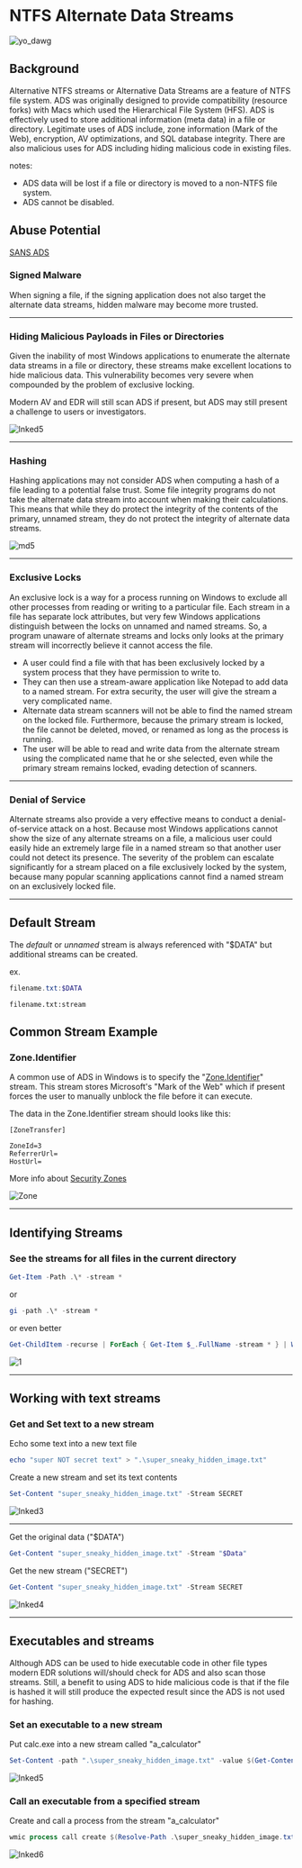# NTFS Alternate Data Streams

![yo_dawg](https://github.com/aalex954/ADS-Example/assets/6628565/47a7a6e5-cb3c-42fc-972e-bfe12e6bed58)

## Background

Alternative NTFS streams or Alternative Data Streams are a feature of NTFS file system. ADS was originally designed to provide compatibility (resource forks) with Macs which used the Hierarchical File System (HFS). 
ADS is effectively used to store additional information (meta data) in a file or directory. Legitimate uses of ADS include, zone information (Mark of the Web), encryption, AV optimizations, and SQL database integrity. There are also malicious uses for ADS including hiding malicious code in existing files. 

notes: 
- ADS data will be lost if a file or directory is moved to a non-NTFS file system.
- ADS cannot be disabled.

## Abuse Potential

[SANS ADS](http://www.uqac.ca/flemieux/INF341/NTFS_Stream.pdf)

### Signed Malware

When signing a file, if the signing application does not also target the alternate data streams, hidden malware may become more trusted.

---

### Hiding Malicious Payloads in Files or Directories

Given the inability of most Windows applications to enumerate the alternate data streams in a file or directory, these streams make excellent locations to hide malicious data. 
This vulnerability becomes very severe when compounded by the problem of exclusive locking.

Modern AV and EDR will still scan ADS if present, but ADS may still present a challenge to users or investigators.

![Inked5](https://github.com/aalex954/NTFS-Alternitive-Data-Streams/assets/6628565/f7034479-4590-482e-bd6e-f78973b5dced)


 ---

### Hashing

Hashing applications may not consider ADS when computing a hash of a file leading to a potential false trust.
Some file integrity programs do not take the alternate data stream into account when making their calculations. 
This means that while they do protect the integrity of the contents of the primary, unnamed stream, they do not protect the integrity of alternate data streams.

![md5](https://github.com/aalex954/NTFS-Alternitive-Data-Streams/assets/6628565/899abe45-c2a5-4b10-b065-a2111155efa5)


---

### Exclusive Locks

An exclusive lock is a way for a process running on Windows to exclude all other processes from reading or writing to a particular file.
Each stream in a file has separate lock attributes, but very few Windows applications distinguish between the locks on unnamed and named streams. 
So, a program unaware of alternate streams and locks only looks at the primary stream will incorrectly believe it cannot access the file. 

- A user could find a file with that has been exclusively locked by a system process that they have permission to write to.
- They can then use a stream-aware application like Notepad to add data to a named stream. For extra security, the user will give the stream a very complicated name.
- Alternate data stream scanners will not be able to find the named stream on the locked file. Furthermore, because the primary stream is locked, the file cannot be deleted, moved, or renamed as long as the process is running. 
- The user will be able to read and write data from the alternate stream using the complicated name that he or she selected, even while the primary stream remains locked, evading detection of scanners.

---

### Denial of Service

Alternate streams also provide a very effective means to conduct a denial-of-service attack on a host. 
Because most Windows applications cannot show the size of any alternate streams on a file, a malicious user could easily hide an extremely large file in a named stream so that another user could not detect its presence.
The severity of the problem can escalate significantly for a stream placed on a file exclusively locked by the system, because many popular scanning applications cannot find a named stream on an exclusively locked file.

---

## Default Stream

The _default_ or _unnamed_ stream is always referenced with "$DATA" but additional streams can be created. 

ex.

```powershell
filename.txt:$DATA
```
```powersehll
filename.txt:stream
```

## Common Stream Example

### Zone.Identifier

A common use of ADS in Windows is to specify the "[Zone.Identifier](https://learn.microsoft.com/en-us/openspecs/windows_protocols/ms-fscc/6e3f7352-d11c-4d76-8c39-2516a9df36e8)" stream. This stream stores Microsoft's "Mark of the Web" which if present forces the user to manually unblock the file before it can execute.

The data in the Zone.Identifier stream should looks like this:

```
[ZoneTransfer]

ZoneId=3
ReferrerUrl=
HostUrl=
```

More info about [Security Zones](https://learn.microsoft.com/en-us/previous-versions/windows/internet-explorer/ie-developer/platform-apis/ms537183(v=vs.85)?redirectedfrom=MSDN)

![Zone](https://github.com/aalex954/ADS-Example/assets/6628565/51ef234f-8f50-4394-a3a1-5333ea1eedc0)


---

## Identifying Streams

### See the streams for all files in the current directory

```powershell
Get-Item -Path .\* -stream *
```

or 

```powershell
gi -path .\* -stream *
```

or even better

```powershell
Get-ChildItem -recurse | ForEach { Get-Item $_.FullName -stream * } | Where stream -ne ':$DATA'
```

![1](https://github.com/aalex954/ADS-Example/assets/6628565/bd618353-8ccf-427e-877d-f4710372dbf2)

---

## Working with text streams

### Get and Set text to a new stream

Echo some text into a new text file

```powershell
echo "super NOT secret text" > ".\super_sneaky_hidden_image.txt"
```

Create a new stream and set its text contents

```powershell
Set-Content "super_sneaky_hidden_image.txt" -Stream SECRET
```

![Inked3](https://github.com/aalex954/NTFS-Alternitive-Data-Streams/assets/6628565/0aef95e2-c2c7-4eb5-acdd-e8192788357d)

---

Get the original data ("$DATA")

```powershell
Get-Content "super_sneaky_hidden_image.txt" -Stream "$Data"
```

Get the new stream ("SECRET")

```powershell
Get-Content "super_sneaky_hidden_image.txt" -Stream SECRET
```

![Inked4](https://github.com/aalex954/NTFS-Alternitive-Data-Streams/assets/6628565/dd5f926b-ddfb-4f5e-a828-5270f4d3288a)

---

## Executables and streams

Although ADS can be used to hide executable code in other file types modern EDR solutions will/should check for ADS and also scan those streams. 
Still, a benefit to using ADS to hide malicious code is that if the file is hashed it will still produce the expected result since the ADS is not used for hashing. 

### Set an executable to a new stream

Put calc.exe into a new stream called "a_calculator"

```powershell
Set-Content -path ".\super_sneaky_hidden_image.txt" -value $(Get-Content $(Get-Command calc.exe).Path -readcount 0 -encoding byte) -encoding byte -stream a_calculator
```

![Inked5](https://github.com/aalex954/NTFS-Alternitive-Data-Streams/assets/6628565/edbb83df-43c7-4949-a3ed-69f2d477c93c)

### Call an executable from a specified stream

Create and call a process from the stream "a_calculator"

```powershell
wmic process call create $(Resolve-Path .\super_sneaky_hidden_image.txt:a_calculator)
```

![Inked6](https://github.com/aalex954/NTFS-Alternitive-Data-Streams/assets/6628565/6ecfa4bf-03c7-4d49-8aac-c9c3ac0e4eed)


